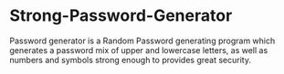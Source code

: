 # Strong-Password-Generator
Password generator is a Random Password generating program which generates a password mix of upper and lowercase letters, as well as numbers and symbols strong enough to provides great security.
